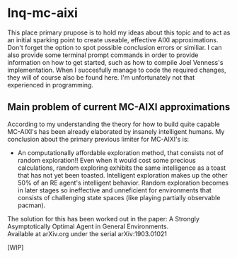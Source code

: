# Inq-mc-aixi
This place primary prupose is to hold my ideas about this topic and to act as an initial sparking point to create useable, effective AIXI approximations. 
Don't forget the option to spot possible conclusion errors or similiar. 
I can also provide some terminal prompt commands in order to provide information on how to get started, such as how to compile Joel Venness's implementation.
When I succesfully manage to code the required changes, they will of course also be found here. I'm unfortunately not that experienced in programming.

## Main problem of current MC-AIXI approximations
According to my understanding the theory for how to build quite capable MC-AIXI's has been already elaborated by insanely intelligent humans.
My conclusion about the primary previous limiter for MC-AIXI's is: 

- An computationally affordable exploration method, that consists not of random exploration!!
Even when it would cost some precious calculations, random exploring exhibits the same intelligence as a toast that has not yet been toasted.
Intelligent exploration makes up the other 50% of an RE agent's intelligent behavior. Random exploration becomes in later stages so ineffective and unneficient
for environments that consists of challenging state spaces (like playing partially observable pacman).

The solution for this has been worked out in the paper: A Strongly Asymptotically Optimal Agent in General Environments.  
Available at arXiv.org under the serial arXiv:1903.01021

[WIP]
